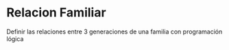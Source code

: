 # Relacion Familiar
Definir las relaciones entre 3 generaciones de una familia con programación lógica
